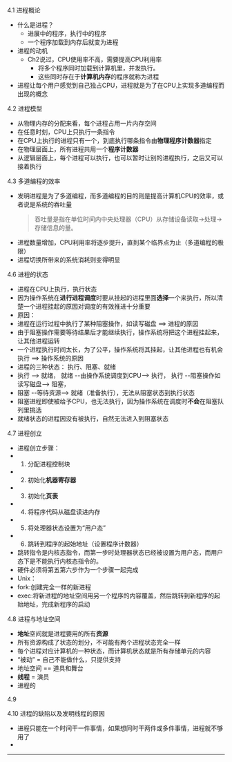 4.1 进程概论
* 什么是进程？
  * 进展中的程序，执行中的程序
  * 一个程序加载到内存后就变为进程
* 进程的动机
  * Ch2说过，CPU使用率不高，需要提高CPU利用率
    * 将多个程序同时加载到计算机里，并发执行。
    * 这些同时存在于**计算机内存**的程序就称为进程
* 进程让每个用户感觉到自己独占CPU，进程就是为了在CPU上实现多道编程而出现的概念

4.2 进程模型

* 从物理内存的分配来看，每个进程占用一片内存空间
* 在任意时刻，CPU上只执行一条指令
 * 在CPU上执行的进程只有一个，到底执行哪条指令由**物理程序计数器**指定
 * 在物理层面上，所有进程共用一个**程序计数器**
 * 从逻辑层面上，每个进程可以执行，也可以暂时让别的进程执行，之后又可以接着执行

 
4.3 多道编程的效率
 * 发明进程是为了多道编程，而多道编程的目的则是提高计算机CPU的效率，或者说是系统的吞吐量 
   >吞吐量是指在单位时间内中央处理器（CPU）从存储设备读取->处理->存储信息的量。
 * 进程数量增加，CPU利用率将逐步提升，直到某个临界点为止（多道编程的极限）
  * 进程切换所带来的系统消耗则变得明显
  
4.6 进程的状态
* 进程在CPU上执行，执行状态
 * 因为操作系统在**进行进程调度**时要从挂起的进程里面**选择**一个来执行，所以清楚一个进程挂起的原因对调度的有效推进十分重要
* 原因：
 * 进程在运行过程中执行了某种阻塞操作，如读写磁盘  ==> 进程的原因
  * 由于阻塞操作需要等待结果后才能继续执行，操作系统将把这个进程挂起来，让其他进程运转
 * 一个进程执行时间太长，为了公平，操作系统将其挂起，让其他进程也有机会执行  ==> 操作系统的原因
* 进程的三种状态： 执行、阻塞、就绪
 * 执行 --> 就绪， 就绪 --由操作系统调度到CPU--> 执行， 执行 --阻塞操作如读写磁盘--> 阻塞， 
 * 阻塞 --等待资源--> 就绪（准备执行），无法从阻塞状态到执行状态
  * 阻塞进程即使被给予CPU，也无法执行，因为操作系统在调度时**不会**在阻塞队列里挑选
 * 就绪状态的进程因没有被执行，自然无法进入到阻塞状态
 
4.7 进程创立
 * 进程创立步骤：
  * 1. 分配进程控制块
  * 2. 初始化**机器寄存器**
  * 3. 初始化**页表**
  * 4. 将程序代码从磁盘读进内存
  * 5. 将处理器状态设置为“用户态”
  * 6. 跳转到程序的起始地址（设置程序计数器）
   * 跳转指令是内核态指令，而第一步时处理器状态已经被设置为用户态，而用户态下是不能执行内核态指令的。
   * 硬件必须将第五第六步作为一个步骤一起完成
 * Unix：
  * fork:创建完全一样的新进程
  * exec:将新进程的地址空间用另一个程序的内容覆盖，然后跳转到新程序的起始地址，完成新程序的启动
   
 4.8 进程与地址空间
 * **地址**空间就是进程要用的所有**资源**
  * 所有资源构成了状态的划分，不可能有两个进程状态完全一样
  * 每个进程对应计算机的一种状态，而计算机状态就是所有存储单元的内容
 * “被动” = 自己不能做什么，只提供支持
  * 地址空间 == 道具和舞台
  * **线程** = 演员
 * 进程的

 4.9
 
 4.10 进程的缺陷以及发明线程的原因
 * 进程只能在一个时间干一件事情，如果想同时干两件或多件事情，进程就不够用了
 *










--------------------------------

